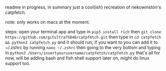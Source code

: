 readme in progress, in summary just a cool(ish) recreation of nekowinston's catpfetch.

note: only works on macs at the moment.

steps: open your terminal app and type in
``pip3 install rich``
then
``git clone https://github.com/gitultra75848/catpfetch.git``
then type in
``cd catpfetch && python3 catpfetch.py``
and it should run, if you want to you can add it to ~/.zshrc by running
``nano ~/.zshrc``
then going to the very bottom and typing in
``python3 /Users/insertyourusername/catpfetch/catpfetch.py``
that's all for now, will be adding bash and fish shell support later on, might do linux support too.
